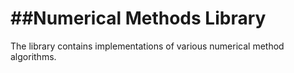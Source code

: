 ##Numerical Methods Library
===========================

The library contains implementations of various numerical method algorithms.
